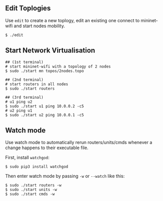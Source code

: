 ## Edit Toplogies
Use `edit` to create a new toplogy, edit an existing one connect to mininet-wifi and start nodes mobility.
```
$ ./edit
```

## Start Network Virtualisation
```
## (1st terminal)
# start mininet-wifi with a topology of 2 nodes
$ sudo ./start mn topos/2nodes.topo

## (2nd terminal) 
# start routers in all nodes
$ sudo ./start routers

## (3rd terminal) 
# u1 ping u2
$ sudo ./start u1 ping 10.0.0.2 -c5
# u2 ping u1
$ sudo ./start u2 ping 10.0.0.1 -c5
```

## Watch mode
Use watch mode to automatically rerun routers/units/cmds whenever a change happens to their executable file.

First, install `watchgod`:
```
$ sudo pip3 install watchgod
```

Then enter watch mode by passing `-w` or `--watch` like this:
```
$ sudo ./start routers -w
$ sudo ./start units -w
$ sudo ./start cmds -w
```

